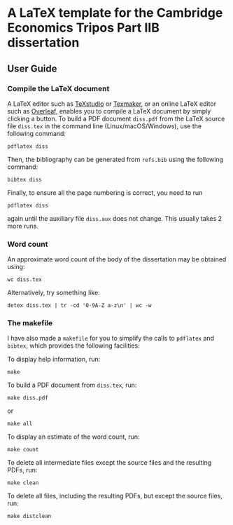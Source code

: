 # A LaTeX template for the Cambridge Economics Tripos Part IIB dissertation

## User Guide

### Compile the LaTeX document

A LaTeX editor such as [TeXstudio](https://www.texstudio.org/) or [Texmaker](https://www.xm1math.net/texmaker/), or an online LaTeX editor such as [Overleaf](https://www.overleaf.com/), enables you to compile a LaTeX document by simply clicking a button. To build a PDF document `diss.pdf` from the LaTeX source file `diss.tex` in the command line (Linux/macOS/Windows), use the following command:

    pdflatex diss

Then, the bibliography can be generated from `refs.bib` using the following command:

    bibtex diss

Finally, to ensure all the page numbering is correct, you need to run

    pdflatex diss

again until the auxiliary file `diss.aux` does not change. This usually takes 2 more runs.

### Word count

An approximate word count of the body of the dissertation may be obtained using:

    wc diss.tex

Alternatively, try something like:

    detex diss.tex | tr -cd '0-9A-Z a-z\n' | wc -w

### The makefile

I have also made a `makefile` for you to simplify the calls to `pdflatex` and `bibtex`, which provides the following facilities:

To display help information, run:
    
    make

To build a PDF document from `diss.tex`, run:
    
    make diss.pdf

or

    make all

To display an estimate of the word count, run:

    make count

To delete all intermediate files except the source files and the resulting PDFs, run:

    make clean
    
To delete all files, including the resulting PDFs, but except the source files, run:

    make distclean
